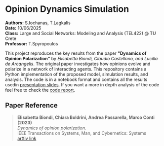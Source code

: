 # Opinion Dynamics Simulation

**Authors:** S.Iochanas, T.Lagkalis  
**Date:** 10/06/2025  
**Class:** Large and Social Networks: Modeling and Analysis (TEL422) @ TU Crete  
**Professor:**  T.Spyropoulos

This project reproduces the key results from the paper **"Dynamics of Opinion Polarization"** by *Elisabetta Biondi, Claudio Castellano, and Lucilla de Arcangelis*. The original paper investigates how opinions evolve and polarize in a network of interacting agents. This repository contains a Python implementation of the proposed model, simulation results, and analysis. The code is in a notebook format and contains all the results usedin [presentation slides](https://github.com/ThomasLagkalis/Opinion-Polarization-Dynamics/blob/main/presentation_slides.pdf). If you want a more in depth analysis of the code feel free to check the [code report](https://github.com/ThomasLagkalis/Opinion-Polarization-Dynamics/blob/main/code_report.pdf).

## Paper Reference

> **Elisabetta Biondi, Chiara Boldrini, Andrea Passarella, Marco Conti (2023)**  
> *Dynamics of opinion polarization*.  
> IEEE Transactions on Systems, Man, and Cybernetics: Systems    
> [arXiv link](https://arxiv.org/abs/2206.06134)  



